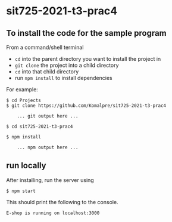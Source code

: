 # sit725-2021-t3-prac4

To install the code for the sample program
--------------------------------------------------------------------------------

From a command/shell terminal
* `cd` into the parent directory you want to install the project in
* `git clone` the project into a child directory
* `cd` into that child directory
* run `npm install` to install dependencies

For example:

    $ cd Projects
    $ git clone https://github.com/Komalpre/sit725-2021-t3-prac4

        ... git output here ...

    $ cd sit725-2021-t3-prac4

    $ npm install

        ... npm output here ...


run locally
--------------------------------------------------------------------------------

After installing, run the server using

    $ npm start

This should print the following to the console.

    E-shop is running on localhost:3000

